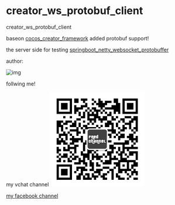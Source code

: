 # creator_ws_protobuf_client
creator_ws_protobuf_client


baseon [cocos_creator_framework](https://github.com/wyb10a10/cocos_creator_framework) 
added protobuf support!

the server side for testing [springboot_netty_websocket_protobuffer](https://github.com/fanfq/springboot_netty_websocket_protobuffer)

author:

![img](https://raw.githubusercontent.com/fanfq/creator_ws_protobuf_client/master/fred_40x40_write.png)

follwing me!

my vchat channel
![qrcode](https://raw.githubusercontent.com/fanfq/springboot_netty_websocket_protobuffer/master/dist/vcqrcode.jpg)

[my facebook channel](https://www.facebook.com/FredChannel-100585011578160/)
